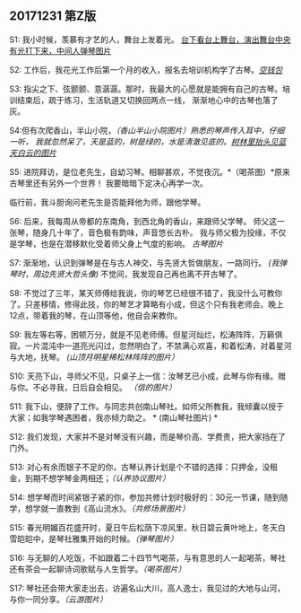 ## 20171231 第Z版

S1: 我小时候，羡慕有才艺的人，舞台上发着光。 
[台下看台上舞台，演出舞台中央有光打下来，中间人弹琴图片](https://user-images.githubusercontent.com/26640886/34484379-47afd5a0-efff-11e7-9d92-d56f419ae423.png)

S2: 工作后，我花光工作后第一个月的收入，报名去培训机构学了古琴。*[空钱包]()*


S3: 指尖之下、弦颤颤、意潺潺。那时，我最大的心愿就是能拥有自己的古琴。培训结束后，疏于练习，生活轨道又切换回两点一线，
  渐渐地心中的古琴也落了灰。


S4:但有次爬香山，半山小院，*（香山半山小院图片）*熟悉的琴声传入耳中，仔细一听，
我就忽然呆了，天是蓝的，树是绿的，水是清澈见底的。*[树林里抬头见蓝天白云的图片](https://user-images.githubusercontent.com/26640886/34485477-e13c1eda-f005-11e7-8d3c-2bfaa4ac74df.png)*



S5: 进院拜访，是位老先生，自幼习琴。相聊甚欢，不觉夜沉。*（喝茶图）*原来古琴里还有另外一个世界！ 我要暗暗下定决心再学一次。


临行前，我斗胆询问老先生是否能拜他为师，跟他学琴。

S6: 后来，我每周从帝都的东南角，到西北角的香山，来跟师父学琴。
师父这一张琴，随身几十年了，音色极有韵味，声音悠长古朴。
我与师父极为投缘，不仅是学琴，也是在潜移默化受着师父身上气度的影响。
*古琴图片*

S7: 渐渐地，认识到弹琴是在与古人神交，与先贤大哲做朋友，一路同行。
*(我弹琴时，周边先贤大哲头像)*
不觉间，我发现自己再也离不开古琴了。

S8: 不觉过了三年，某天师傅给我说，你的琴艺已经很不错了，我没什么可教你了。只差移情，修得此技，你的琴艺才算略有小成，但这个只有我老师会。晚上12点，带着我的琴，在山顶等他，他自会来教你。

S9: 我左等右等，困顿万分，就是不见老师傅。但星河灿烂，松涛阵阵，万籁俱寂。一片混沌中一道亮光闪过，忽然明白了，不禁满心欢喜，和着松涛，对着星河与大地，抚琴。
*(山顶月明星稀松林阵阵的图片）*

S10: 天亮下山，寻师父不见，只桌子上一信：汝琴艺已小成，此琴与你有缘。赠与你。不必寻我，日后自会相见。
*（信的图片）*


S11: 我下山，便辞了工作。与同志共创南山琴社。如师父所教我，我倾囊以授于大家；如我学琴遇困者，我亦倾力助之。 * (南山琴社图片) *

S12: 我们发现，大家并不是对琴没有兴趣，而是琴价高、学费贵，把大家挡在了门外。

S13: 对心有余而银子不足的你，古琴认养计划是个不错的选择：只押金，没租金，到期不想学琴金两相还；*（认养协议图片）*

S14: 想学琴而时间紧银子紧的你，参加共修计划时极好的：30元一节课，随到随学，想学就一直教到《高山流水》。*（共修场景图片）*

S15: 春光明媚百花盛开时，夏日午后松荫下凉风里，秋日碧云黄叶地上，冬天白雪皑皑中，是琴社雅集开始的时候。*（弹琴图片）*

S16: 与无聊的人吃饭，不如跟着二十四节气喝茶，与有意思的人一起喝茶，琴社还有茶会一起聊诗词歌赋与人生哲学。*（喝茶图片）*

S17: 琴社还会带大家走出去，访遍名山大川，高人逸士，我见过的大地与山河，与你一同分享。*（云游图片）*


